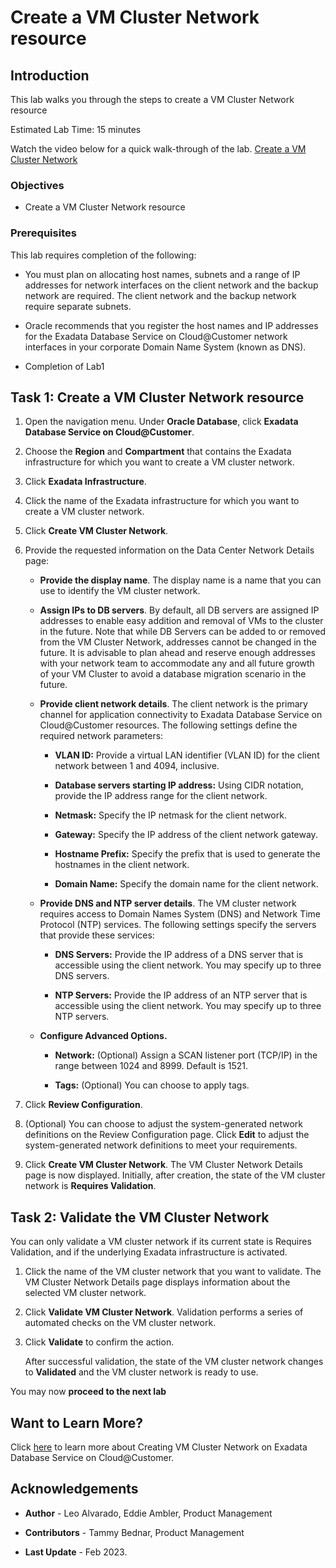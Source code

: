 
# Create a VM Cluster Network resource


## Introduction

This lab walks you through the steps to create a VM Cluster Network resource

Estimated Lab Time: 15 minutes

Watch the video below for a quick walk-through of the lab.
[Create a VM Cluster Network](youtube:5gaKF1ewyRg)




### Objectives

-   Create a VM Cluster Network resource


### Prerequisites

This lab requires completion of the following:

* You must plan on allocating host names, subnets and a range of IP addresses for network interfaces on the client network and the backup network are required. The client network and the backup network require separate subnets.

* Oracle recommends that you register the host names and IP addresses for the Exadata Database Service on Cloud@Customer network interfaces in your corporate Domain Name System (known as DNS).

* Completion of Lab1

## Task 1: Create a VM Cluster Network resource

1. Open the navigation menu. Under **Oracle Database**, click **Exadata Database Service on Cloud@Customer**.

2. Choose the **Region** and **Compartment** that contains the Exadata infrastructure for which you want to create a VM cluster network.

3. Click **Exadata Infrastructure**.

4. Click the name of the Exadata infrastructure for which you want to create a VM cluster network.

5. Click **Create VM Cluster Network**.

6. Provide the requested information on the Data Center Network Details page:

    * **Provide the display name**. The display name is a name that you can use to identify the VM cluster network.

    * **Assign IPs to DB servers**. By default, all DB servers are assigned IP addresses to enable easy addition and removal of VMs to the cluster in the future. Note that while DB Servers can be added to or removed from the VM Cluster Network, addresses cannot be changed in the future. It is advisable to plan ahead and reserve enough addresses with your network team to accommodate any and all future growth of your VM Cluster to avoid a database migration scenario in the future.

    * **Provide client network details**. The client network is the primary channel for application connectivity to Exadata Database Service on Cloud@Customer resources. The following settings define the required network parameters:

        * **VLAN ID:** Provide a virtual LAN identifier (VLAN ID) for the client network between 1 and 4094, inclusive.

        * **Database servers starting IP address:** Using CIDR notation, provide the IP address range for the client network.

        * **Netmask:** Specify the IP netmask for the client network.

        * **Gateway:** Specify the IP address of the client network gateway.

        * **Hostname Prefix:** Specify the prefix that is used to generate the hostnames in the client network.

        * **Domain Name:** Specify the domain name for the client network.

    * **Provide DNS and NTP server details**. The VM cluster network requires access to Domain Names System (DNS) and Network Time Protocol (NTP) services. The following settings specify the servers that provide these services:

        * **DNS Servers:** Provide the IP address of a DNS server that is accessible using the client network. You may specify up to three DNS servers.

        * **NTP Servers:** Provide the IP address of an NTP server that is accessible using the client network. You may specify up to three NTP servers.

    * **Configure Advanced Options.**

        * **Network:** (Optional) Assign a SCAN listener port (TCP/IP) in the range between 1024 and 8999. Default is 1521.

        * **Tags:** (Optional) You can choose to apply tags.

7. Click **Review Configuration**.

8. (Optional) You can choose to adjust the system-generated network definitions on the Review Configuration page. Click **Edit** to adjust the system-generated network definitions to meet your requirements.

9. Click **Create VM Cluster Network**. The VM Cluster Network Details page is now displayed. Initially, after creation, the state of the VM cluster network is **Requires Validation**.


## Task 2: Validate the VM Cluster Network

You can only validate a VM cluster network if its current state is Requires Validation, and if the underlying Exadata infrastructure is activated.

1. Click the name of the VM cluster network that you want to validate. The VM Cluster Network Details page displays information about the selected VM cluster network.

2. Click **Validate VM Cluster Network**. Validation performs a series of automated checks on the VM cluster network.

3. Click **Validate** to confirm the action.

    After successful validation, the state of the VM cluster network changes to **Validated** and the VM cluster network is ready to use.


You may now **proceed to the next lab**



## Want to Learn More?

Click [here](https://docs.public.oneportal.content.oci.oraclecloud.com/en-us/iaas/exadata/doc/ecc-setting-up-the-network.html) to learn more about Creating VM Cluster Network on Exadata Database Service on Cloud@Customer.

## Acknowledgements

* **Author** - Leo Alvarado, Eddie Ambler, Product Management

* **Contributors** - Tammy Bednar, Product Management

* **Last Update** - Feb 2023.
